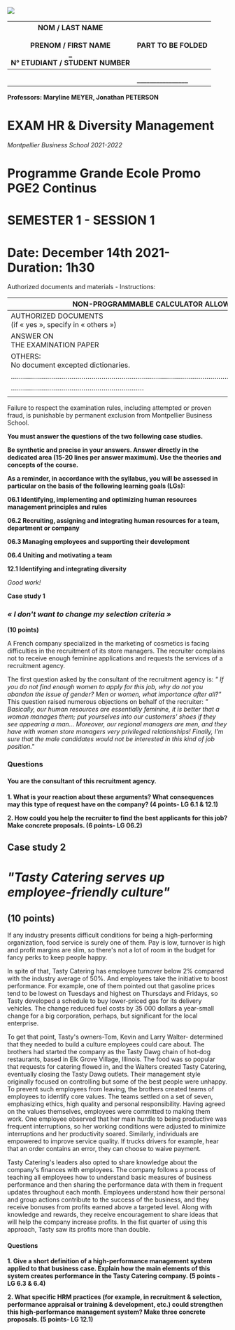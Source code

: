 ![](_page_0_Picture_0.jpeg)

| NOM / LAST NAME<br>________________________<br>PRENOM / FIRST NAME<br>_________________________<br>N° ETUDIANT / STUDENT NUMBER | PART TO BE FOLDED |
|---------------------------------------------------------------------------------------------------------------------------------|-------------------|
|                                                                                                                                 |                   |
|                                                                                                                                 |                   |
|                                                                                                                                 | ________________  |

**Professors: Maryline MEYER, Jonathan PETERSON**

# **EXAM HR & Diversity Management**

*Montpellier Business School 2021-2022*

# **Programme Grande Ecole Promo PGE2 Continus**

# **SEMESTER 1 - SESSION 1**

# Date: **December 14th 2021-** Duration: **1h30**

Authorized documents and materials - Instructions:

| NON-PROGRAMMABLE CALCULATOR ALLOWED                         | ☐YES | ☒NO |         |
|-------------------------------------------------------------|------|-----|---------|
| AUTHORIZED DOCUMENTS<br>(if « yes », specify in « others ») | ☒YES | ☐NO |         |
| ANSWER ON<br>THE EXAMINATION PAPER                          | ☒YES | ☐NO | ☐Partly |
| OTHERS:<br>No document excepted dictionaries.               |      |     |         |
| ………………………………………………………………………………………………………………………………            |      |     |         |
| …………………………………………………………                                      |      |     |         |
|                                                             |      |     |         |

 Failure to respect the examination rules, including attempted or proven fraud, is punishable by permanent exclusion from Montpellier Business School.

**You must answer the questions of the two following case studies.**

**Be synthetic and precise in your answers. Answer directly in the dedicated area (15-20 lines per answer maximum). Use the theories and concepts of the course.**

**As a reminder, in accordance with the syllabus, you will be assessed in particular on the basis of the following learning goals (LGs):**

**06.1 Identifying, implementing and optimizing human resources management principles and rules**

**06.2 Recruiting, assigning and integrating human resources for a team, department or company**

**06.3 Managing employees and supporting their development**

**06.4 Uniting and motivating a team**

**12.1 Identifying and integrating diversity**

*Good work!*

**Case study 1**

### *« I don't want to change my selection criteria »*

**(10 points)**

A French company specialized in the marketing of cosmetics is facing difficulties in the recruitment of its store managers. The recruiter complains not to receive enough feminine applications and requests the services of a recruitment agency.

The first question asked by the consultant of the recruitment agency is: *" If you do not find enough women to apply for this job, why do not you abandon the issue of gender? Men or women, what importance after all?"* This question raised numerous objections on behalf of the recruiter: *" Basically, our human resources are essentially feminine, it is better that a woman manages them; put yourselves into our customers' shoes if they see appearing a man… Moreover, our regional managers are men, and they have with women store managers very privileged relationships! Finally, I'm sure that the male candidates would not be interested in this kind of job position."*

### **Questions**

#### **You are the consultant of this recruitment agency.**

**1. What is your reaction about these arguments? What consequences may this type of request have on the company? (4 points- LG 6.1 & 12.1)**

**2. How could you help the recruiter to find the best applicants for this job? Make concrete proposals. (6 points- LG 06.2)**

## **Case study 2**

# *"Tasty Catering serves up employee-friendly culture"*

## **(10 points)**

If any industry presents difficult conditions for being a high-performing organization, food service is surely one of them. Pay is low, turnover is high and profit margins are slim, so there's not a lot of room in the budget for fancy perks to keep people happy.

In spite of that, Tasty Catering has employee turnover below 2% compared with the industry average of 50%. And employees take the initiative to boost performance. For example, one of them pointed out that gasoline prices tend to be lowest on Tuesdays and highest on Thursdays and Fridays, so Tasty developed a schedule to buy lower-priced gas for its delivery vehicles. The change reduced fuel costs by 35 000 dollars a year-small change for a big corporation, perhaps, but significant for the local enterprise.

To get that point, Tasty's owners-Tom, Kevin and Larry Walter- determined that they needed to build a culture employees could care about. The brothers had started the company as the Tasty Dawg chain of hot-dog restaurants, based in Elk Grove Village, Illinois. The food was so popular that requests for catering flowed in, and the Walters created Tasty Catering, eventually closing the Tasty Dawg outlets. Their management style originally focused on controlling but some of the best people were unhappy. To prevent such employees from leaving, the brothers created teams of employees to identify core values. The teams settled on a set of seven, emphasizing ethics, high quality and personal responsibility. Having agreed on the values themselves, employees were committed to making them work. One employee observed that her main hurdle to being productive was frequent interruptions, so her working conditions were adjusted to minimize interruptions and her productivity soared. Similarly, individuals are empowered to improve service quality. If trucks drivers for example, hear that an order contains an error, they can choose to waive payment.

Tasty Catering's leaders also opted to share knowledge about the company's finances with employees. The company follows a process of teaching all employees how to understand basic measures of business performance and then sharing the performance data with them in frequent updates throughout each month. Employees understand how their personal and group actions contribute to the success of the business, and they receive bonuses from profits earned above a targeted level. Along with knowledge and rewards, they receive encouragement to share ideas that will help the company increase profits. In the fist quarter of using this approach, Tasty saw its profits more than double.

#### **Questions**

**1. Give a short definition of a high-performance management system applied to that business case. Explain how the main elements of this system creates performance in the Tasty Catering company. (5 points - LG 6.3 & 6.4)**

**2. What specific HRM practices (for example, in recruitment & selection, performance appraisal or training & development, etc.) could strengthen this high-performance management system? Make three concrete proposals. (5 points- LG 12.1)**
